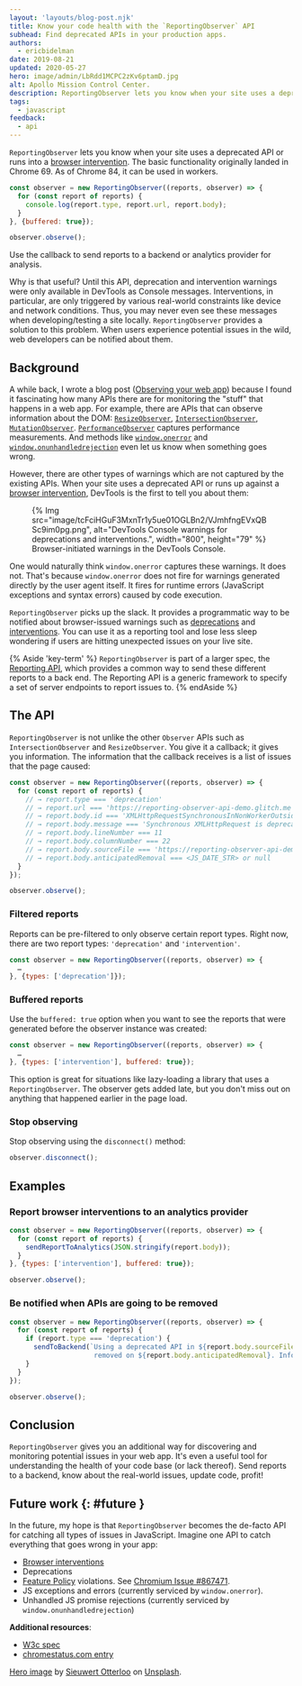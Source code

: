 ```yaml
---
layout: 'layouts/blog-post.njk'
title: Know your code health with the `ReportingObserver` API
subhead: Find deprecated APIs in your production apps.
authors:
  - ericbidelman
date: 2019-08-21
updated: 2020-05-27
hero: image/admin/LbRdd1MCPC2zKv6ptamD.jpg
alt: Apollo Mission Control Center.
description: ReportingObserver lets you know when your site uses a deprecated API or runs into a browser intervention. The basic functionality originally landed in Chrome 69. As of Chrome 84, it can be used in workers. It's pretty simple.
tags:
  - javascript
feedback:
  - api
---
```


`ReportingObserver` lets you know when your site uses a deprecated API or runs
into a [browser intervention][interventions]. The basic functionality originally
landed in Chrome 69. As of Chrome 84, it can be used in workers.

```js
const observer = new ReportingObserver((reports, observer) => {
  for (const report of reports) {
    console.log(report.type, report.url, report.body);
  }
}, {buffered: true});

observer.observe();
```

Use the callback to send reports to a backend or analytics provider for
analysis.

Why is that useful? Until this API, deprecation and intervention warnings were
only available in DevTools as Console messages. Interventions, in particular,
are only triggered by various real-world constraints like device and network
conditions. Thus, you may never even see these messages when developing/testing
a site locally. `ReportingObserver` provides a solution to this problem. When
users experience potential issues in the wild, web developers can be notified
about them.

## Background

A while back, I wrote a blog post ([Observing your web
app](https://ericbidelman.tumblr.com/post/149032341876/observing-your-web-app))
because I found it fascinating how many APIs there are for monitoring the
"stuff" that happens in a web app. For example, there are APIs that can observe
information about the DOM:
[`ResizeObserver`](https://developer.mozilla.org/docs/Web/API/ResizeObserver),
[`IntersectionObserver`](https://developer.mozilla.org/docs/Web/API/IntersectionObserver),
[`MutationObserver`](https://developer.mozilla.org/docs/Web/API/MutationObserver).
[`PerformanceObserver`](https://developer.mozilla.org/docs/Web/API/PerformanceObserver)
captures performance measurements. And methods like
[`window.onerror`](https://developer.mozilla.org/docs/Web/API/GlobalEventHandlers/onerror)
and
[`window.onunhandledrejection`](https://developer.mozilla.org/docs/Web/API/WindowEventHandlers/onunhandledrejection)
even let us know when something goes wrong.

However, there are other types of warnings which are not captured by the
existing APIs. When your site uses a deprecated API or runs up against a
[browser intervention][interventions], DevTools is the first to tell you about
them:

<figure>
  {% Img src="image/tcFciHGuF3MxnTr1y5ue01OGLBn2/VJmhfngEVxQBSc9im0pg.png", alt="DevTools Console warnings for deprecations and interventions.", width="800", height="79" %}
  <figcaption>Browser-initiated warnings in the DevTools Console.</figcaption>
</figure>

One would naturally think `window.onerror` captures these warnings. It does not.
That's because `window.onerror` does not fire for warnings generated directly by
the user agent itself. It fires for runtime errors (JavaScript exceptions and
syntax errors) caused by code execution.

`ReportingObserver` picks up the slack. It provides a programmatic way to be
notified about browser-issued warnings such as [deprecations][deprecations] and
[interventions][interventions]. You can use it as a reporting tool and lose less
sleep wondering if users are hitting unexpected issues on your live site.

{% Aside 'key-term' %}
`ReportingObserver` is part of a larger spec, the [Reporting
API](/reporting-api), which provides a common way to send
these different reports to a back end. The Reporting API is a generic framework
to specify a set of server endpoints to report issues to.
{% endAside %}

## The API

`ReportingObserver` is not unlike the other `Observer` APIs such as
`IntersectionObserver` and `ResizeObserver`. You give it a callback; it gives
you information. The information that the callback receives is a list of issues
that the page caused:

```js
const observer = new ReportingObserver((reports, observer) => {
  for (const report of reports) {
    // → report.type === 'deprecation'
    // → report.url === 'https://reporting-observer-api-demo.glitch.me'
    // → report.body.id === 'XMLHttpRequestSynchronousInNonWorkerOutsideBeforeUnload'
    // → report.body.message === 'Synchronous XMLHttpRequest is deprecated...'
    // → report.body.lineNumber === 11
    // → report.body.columnNumber === 22
    // → report.body.sourceFile === 'https://reporting-observer-api-demo.glitch.me'
    // → report.body.anticipatedRemoval === <JS_DATE_STR> or null
  }
});

observer.observe();
```

### Filtered reports

Reports can be pre-filtered to only observe certain report types. Right now,
there are two report types: `'deprecation'` and `'intervention'`.

```js
const observer = new ReportingObserver((reports, observer) => {
  …
}, {types: ['deprecation']});
```

### Buffered reports

Use the `buffered: true` option when you want to see the reports that were
generated before the observer instance was created:

```js
const observer = new ReportingObserver((reports, observer) => {
  …
}, {types: ['intervention'], buffered: true});
```

This option is great for situations like lazy-loading a library that uses a
`ReportingObserver`. The observer gets added late, but you don't miss out on
anything that happened earlier in the page load.

### Stop observing

Stop observing using the `disconnect()` method:

```js
observer.disconnect();
```

## Examples

### Report browser interventions to an analytics provider

```js
const observer = new ReportingObserver((reports, observer) => {
  for (const report of reports) {
    sendReportToAnalytics(JSON.stringify(report.body));
  }
}, {types: ['intervention'], buffered: true});

observer.observe();
```

### Be notified when APIs are going to be removed

```js
const observer = new ReportingObserver((reports, observer) => {
  for (const report of reports) {
    if (report.type === 'deprecation') {
      sendToBackend(`Using a deprecated API in ${report.body.sourceFile} which will be
                     removed on ${report.body.anticipatedRemoval}. Info: ${report.body.message}`);
    }
  }
});

observer.observe();
```

## Conclusion

`ReportingObserver` gives you an additional way for discovering and monitoring
potential issues in your web app. It's even a useful tool for understanding the
health of your code base (or lack thereof). Send reports to a backend, know
about the real-world issues, update code, profit!

## Future work {: #future }

In the future, my hope is that `ReportingObserver` becomes the de-facto API for
catching all types of issues in JavaScript. Imagine one API to catch everything
that goes wrong in your app:

- [Browser interventions][interventions]
- Deprecations
- [Feature Policy][featurepolicy] violations. See [Chromium Issue #867471](https://crbug.com/867471).
- JS exceptions and errors (currently serviced by `window.onerror`).
- Unhandled JS promise rejections (currently serviced by `window.onunhandledrejection`)

**Additional resources**:

- [W3c spec][reportingobserver]
- [chromestatus.com entry][chromestatus]

[Hero image](https://unsplash.com/photos/6SyrBaRjLJ4) by
[Sieuwert Otterloo](https://unsplash.com/@sieuwert)
on [Unsplash](https://unsplash.com).

[spec]: https://w3c.github.io/reporting
[reportingobserver]: https://w3c.github.io/reporting/#observers
[explainer]: https://github.com/W3C/reporting/blob/master/EXPLAINER.md
[chromestatus]: https://www.chromestatus.com/feature/4691191559880704
[featurepolicy]: /blog/feature-policy/
[interventions]: https://www.chromestatus.com/features#intervention
[deprecations]: https://www.chromestatus.com/features#intervention
